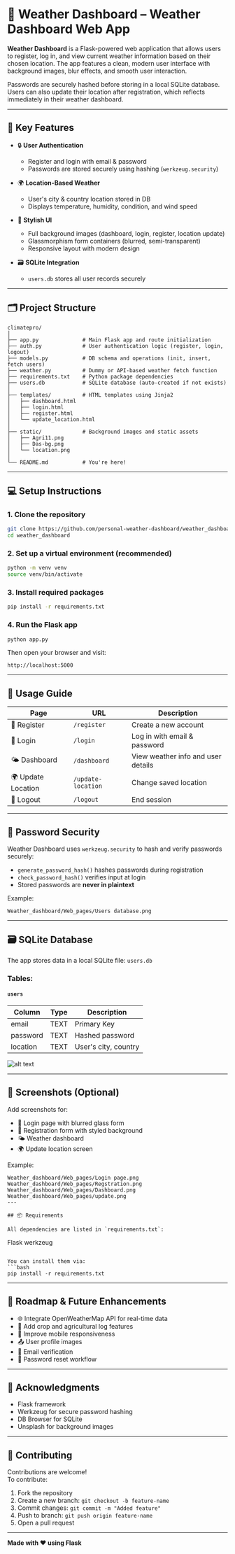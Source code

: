 
# 🌾 Weather Dashboard – Weather Dashboard Web App

**Weather Dashboard** is a Flask-powered web application that allows users to register, log in, and view current weather information based on their chosen location. The app features a clean, modern user interface with background images, blur effects, and smooth user interaction.

Passwords are securely hashed before storing in a local SQLite database. Users can also update their location after registration, which reflects immediately in their weather dashboard.

---

## 📌 Key Features

- 🔒 **User Authentication**
  - Register and login with email & password
  - Passwords are stored securely using hashing (`werkzeug.security`)
  
- 🌍 **Location-Based Weather**
  - User's city & country location stored in DB
  - Displays temperature, humidity, condition, and wind speed
  
- 🎨 **Stylish UI**
  - Full background images (dashboard, login, register, location update)
  - Glassmorphism form containers (blurred, semi-transparent)
  - Responsive layout with modern design
  
- 🗃️ **SQLite Integration**
  - `users.db` stores all user records securely

---

## 🗂️ Project Structure

```
climatepro/
│
├── app.py              # Main Flask app and route initialization
├── auth.py             # User authentication logic (register, login, logout)
├── models.py           # DB schema and operations (init, insert, fetch users)
├── weather.py          # Dummy or API-based weather fetch function
├── requirements.txt    # Python package dependencies
├── users.db            # SQLite database (auto-created if not exists)
│
├── templates/          # HTML templates using Jinja2
│   ├── dashboard.html
│   ├── login.html
│   ├── register.html
│   └── update_location.html
│
├── static/             # Background images and static assets
│   ├── Agri11.png
│   ├── Das-bg.png
│   └── location.png
│
└── README.md           # You're here!
```

---

## 💻 Setup Instructions

### 1. Clone the repository
```bash
git clone https://github.com/personal-weather-dashboard/weather_dashboard.git
cd weather_dashboard
```

### 2. Set up a virtual environment (recommended)
```bash
python -m venv venv
source venv/bin/activate 
```

### 3. Install required packages
```bash
pip install -r requirements.txt
```

### 4. Run the Flask app
```bash
python app.py
```

Then open your browser and visit:
```
http://localhost:5000
```

---

## 🧪 Usage Guide

| Page | URL | Description |
|------|-----|-------------|
| 📝 Register | `/register` | Create a new account |
| 🔐 Login | `/login` | Log in with email & password |
| 🌤️ Dashboard | `/dashboard` | View weather info and user details |
| 🌍 Update Location | `/update-location` | Change saved location |
| 🚪 Logout | `/logout` | End session |

---

## 🔐 Password Security

Weather Dashboard uses `werkzeug.security` to hash and verify passwords securely:

- `generate_password_hash()` hashes passwords during registration
- `check_password_hash()` verifies input at login
- Stored passwords are **never in plaintext**

Example:
```
Weather_dashboard/Web_pages/Users database.png

```

---

## 🗃️ SQLite Database

The app stores data in a local SQLite file: `users.db`

### Tables:

#### `users`
| Column   | Type   | Description           |
|----------|--------|-----------------------|
| email    | TEXT   | Primary Key           |
| password | TEXT   | Hashed password       |
| location | TEXT   | User's city, country  |
![alt text](<../Desktop/2_Lang_Projects/Python_Projects/Weather_dashboard/Web_pages/Users database.png>)

---

## 📸 Screenshots (Optional)

Add screenshots for:
- 🔐 Login page with blurred glass form 
- 📝 Registration form with styled background
- 🌤️ Weather dashboard
- 🌍 Update location screen  

Example:
```
Weather_dashboard/Web_pages/Login page.png
Weather_dashboard/Web_pages/Regstration.png
Weather_dashboard/Web_pages/Dashboard.png
Weather_dashboard/Web_pages/update.png
---

## 📦 Requirements

All dependencies are listed in `requirements.txt`:
```
Flask
werkzeug
```

You can install them via:
```bash
pip install -r requirements.txt
```

---

## 🧠 Roadmap & Future Enhancements

- 🌐 Integrate OpenWeatherMap API for real-time data
- 🌱 Add crop and agricultural log features
- 📱 Improve mobile responsiveness
- 📤 User profile images
- 📧 Email verification
- 🔐 Password reset workflow


---

## 🙌 Acknowledgments

- Flask framework
- Werkzeug for secure password hashing
- DB Browser for SQLite
- Unsplash for background images

---

## 🤝 Contributing

Contributions are welcome!  
To contribute:

1. Fork the repository
2. Create a new branch: `git checkout -b feature-name`
3. Commit changes: `git commit -m "Added feature"`
4. Push to branch: `git push origin feature-name`
5. Open a pull request

---

**Made with ❤️ using Flask**
